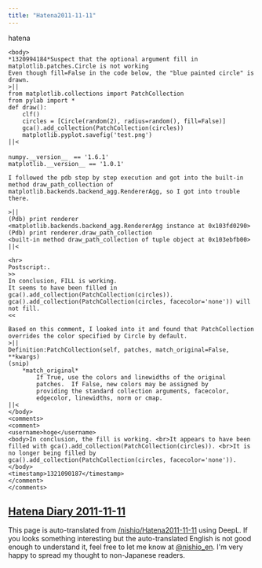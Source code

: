 ```yaml
---
title: "Hatena2011-11-11"
---
```


hatena

```
<body>
*1320994184*Suspect that the optional argument fill in matplotlib.patches.Circle is not working
Even though fill=False in the code below, the "blue painted circle" is drawn.
>||
from matplotlib.collections import PatchCollection
from pylab import *
def draw():
    clf()
    circles = [Circle(random(2), radius=random(), fill=False)]
    gca().add_collection(PatchCollection(circles))
    matplotlib.pyplot.savefig('test.png')
||<

numpy.__version__　== '1.6.1'
matplotlib.__version__ == '1.0.1'

I followed the pdb step by step execution and got into the built-in method draw_path_collection of matplotlib.backends.backend_agg.RendererAgg, so I got into trouble there.

>||
(Pdb) print renderer
<matplotlib.backends.backend_agg.RendererAgg instance at 0x103fd0290>
(Pdb) print renderer.draw_path_collection
<built-in method draw_path_collection of tuple object at 0x103ebfb00>
||<

<hr>
Postscript:.
>>
In conclusion, FILL is working.
It seems to have been filled in gca().add_collection(PatchCollection(circles)).
gca().add_collection(PatchCollection(circles, facecolor='none')) will not fill.
<<

Based on this comment, I looked into it and found that PatchCollection overrides the color specified by Circle by default.
>||
Definition:PatchCollection(self, patches, match_original=False, **kwargs)
(snip)    
    *match_original*
        If True, use the colors and linewidths of the original
        patches.  If False, new colors may be assigned by
        providing the standard collection arguments, facecolor,
        edgecolor, linewidths, norm or cmap.
||<
</body>
<comments>
<comment>
<username>hoge</username>
<body>In conclusion, the fill is working. <br>It appears to have been filled with gca().add_collection(PatchCollection(circles)). <br>It is no longer being filled by gca().add_collection(PatchCollection(circles, facecolor='none')). </body>
<timestamp>1321090187</timestamp>
</comment>
</comments>
```


[Hatena Diary 2011-11-11](https://nishiohirokazu.hatenadiary.org/archive/2011/11/11)
---
This page is auto-translated from [/nishio/Hatena2011-11-11](https://scrapbox.io/nishio/Hatena2011-11-11) using DeepL. If you looks something interesting but the auto-translated English is not good enough to understand it, feel free to let me know at [@nishio_en](https://twitter.com/nishio_en). I'm very happy to spread my thought to non-Japanese readers.